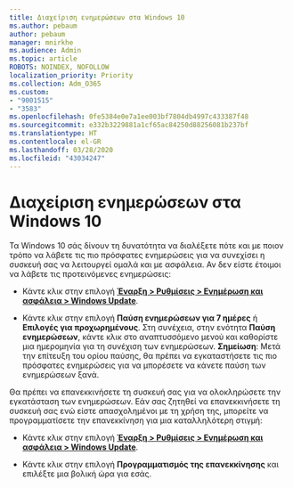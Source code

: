 ```yaml
---
title: Διαχείριση ενημερώσεων στα Windows 10
ms.author: pebaum
author: pebaum
manager: mnirkhe
ms.audience: Admin
ms.topic: article
ROBOTS: NOINDEX, NOFOLLOW
localization_priority: Priority
ms.collection: Adm_O365
ms.custom:
- "9001515"
- "3583"
ms.openlocfilehash: 0fe5384e0e7a1ee003bf7804db4997c433387f48
ms.sourcegitcommit: e332b3229881a1cf65ac84250d88256081b237bf
ms.translationtype: HT
ms.contentlocale: el-GR
ms.lasthandoff: 03/28/2020
ms.locfileid: "43034247"
---
```

# <a name="manage-updates-in-windows-10"></a>Διαχείριση ενημερώσεων στα Windows 10

Τα Windows 10 σάς δίνουν τη δυνατότητα να διαλέξετε πότε και με ποιον τρόπο να λάβετε τις πιο πρόσφατες ενημερώσεις για να συνεχίσει η συσκευή σας να λειτουργεί ομαλά και με ασφάλεια. Αν δεν είστε έτοιμοι να λάβετε τις προτεινόμενες ενημερώσεις:

- Κάντε κλικ στην επιλογή **[Έναρξη > Ρυθμίσεις > Ενημέρωση και ασφάλεια > Windows Update](ms-settings:windowsupdate)**.

- Κάντε κλικ στην επιλογή **Παύση ενημερώσεων για 7 ημέρες** ή **Επιλογές για προχωρημένους**. Στη συνέχεια, στην ενότητα **Παύση ενημερώσεων**, κάντε κλικ στο αναπτυσσόμενο μενού και καθορίστε μια ημερομηνία για τη συνέχιση των ενημερώσεων. **Σημείωση**: Μετά την επίτευξη του ορίου παύσης, θα πρέπει να εγκαταστήσετε τις πιο πρόσφατες ενημερώσεις για να μπορέσετε να κάνετε παύση των ενημερώσεων ξανά.

Θα πρέπει να επανεκκινήσετε τη συσκευή σας για να ολοκληρώσετε την εγκατάσταση των ενημερώσεων. Εάν σας ζητηθεί να επανεκκινήσετε τη συσκευή σας ενώ είστε απασχολημένοι με τη χρήση της, μπορείτε να προγραμματίσετε την επανεκκίνηση για μια καταλληλότερη στιγμή:

- Κάντε κλικ στην επιλογή **[Έναρξη > Ρυθμίσεις > Ενημέρωση και ασφάλεια > Windows Update](ms-settings:windowsupdate)**.

- Κάντε κλικ στην επιλογή **Προγραμματισμός της επανεκκίνησης** και επιλέξτε μια βολική ώρα για εσάς.
